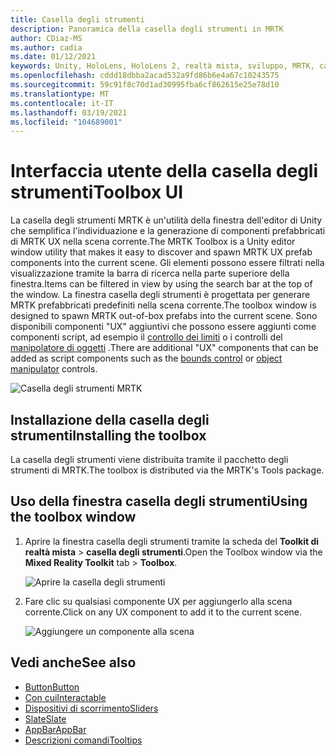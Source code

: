 ```yaml
---
title: Casella degli strumenti
description: Panoramica della casella degli strumenti in MRTK
author: CDiaz-MS
ms.author: cadia
ms.date: 01/12/2021
keywords: Unity, HoloLens, HoloLens 2, realtà mista, sviluppo, MRTK, casella degli strumenti MRTK
ms.openlocfilehash: cddd18dbba2acad532a9fd86b6e4a67c10243575
ms.sourcegitcommit: 59c91f8c70d1ad30995fba6cf862615e25e78d10
ms.translationtype: MT
ms.contentlocale: it-IT
ms.lasthandoff: 03/19/2021
ms.locfileid: "104689001"
---
```

# <a name="toolbox-ui"></a><span data-ttu-id="bc541-104">Interfaccia utente della casella degli strumenti</span><span class="sxs-lookup"><span data-stu-id="bc541-104">Toolbox UI</span></span>

<span data-ttu-id="bc541-105">La casella degli strumenti MRTK è un'utilità della finestra dell'editor di Unity che semplifica l'individuazione e la generazione di componenti prefabbricati di MRTK UX nella scena corrente.</span><span class="sxs-lookup"><span data-stu-id="bc541-105">The MRTK Toolbox is a Unity editor window utility that makes it easy to discover and spawn MRTK UX prefab components into the current scene.</span></span> <span data-ttu-id="bc541-106">Gli elementi possono essere filtrati nella visualizzazione tramite la barra di ricerca nella parte superiore della finestra.</span><span class="sxs-lookup"><span data-stu-id="bc541-106">Items can be filtered in view by using the search bar at the top of the window.</span></span> <span data-ttu-id="bc541-107">La finestra casella degli strumenti è progettata per generare MRTK prefabbricati predefiniti nella scena corrente.</span><span class="sxs-lookup"><span data-stu-id="bc541-107">The toolbox window is designed to spawn MRTK out-of-box prefabs into the current scene.</span></span> <span data-ttu-id="bc541-108">Sono disponibili componenti "UX" aggiuntivi che possono essere aggiunti come componenti script, ad esempio il [controllo dei limiti](bounds-control.md) o i controlli del [manipolatore di oggetti](object-manipulator.md) .</span><span class="sxs-lookup"><span data-stu-id="bc541-108">There are additional "UX" components that can be added as script components such as the [bounds control](bounds-control.md) or [object manipulator](object-manipulator.md) controls.</span></span>

![Casella degli strumenti MRTK](../images/Tools/MRTKToolboxWindow.png)

## <a name="installing-the-toolbox"></a><span data-ttu-id="bc541-110">Installazione della casella degli strumenti</span><span class="sxs-lookup"><span data-stu-id="bc541-110">Installing the toolbox</span></span>

<span data-ttu-id="bc541-111">La casella degli strumenti viene distribuita tramite il pacchetto degli strumenti di MRTK.</span><span class="sxs-lookup"><span data-stu-id="bc541-111">The toolbox is distributed via the MRTK's Tools package.</span></span>

## <a name="using-the-toolbox-window"></a><span data-ttu-id="bc541-112">Uso della finestra casella degli strumenti</span><span class="sxs-lookup"><span data-stu-id="bc541-112">Using the toolbox window</span></span>

1. <span data-ttu-id="bc541-113">Aprire la finestra casella degli strumenti tramite la scheda del **Toolkit di realtà mista** > **casella degli strumenti**.</span><span class="sxs-lookup"><span data-stu-id="bc541-113">Open the Toolbox window via the **Mixed Reality Toolkit** tab > **Toolbox**.</span></span>

    ![Aprire la casella degli strumenti](https://user-images.githubusercontent.com/25975362/73321589-ccfbc100-41f7-11ea-8f1a-89c4f68e12f7.gif)

1. <span data-ttu-id="bc541-115">Fare clic su qualsiasi componente UX per aggiungerlo alla scena corrente.</span><span class="sxs-lookup"><span data-stu-id="bc541-115">Click on any UX component to add it to the current scene.</span></span>

    ![Aggiungere un componente alla scena](https://user-images.githubusercontent.com/25975362/73321582-c9683a00-41f7-11ea-8bac-bf8efdb2fbe3.gif)

## <a name="see-also"></a><span data-ttu-id="bc541-117">Vedi anche</span><span class="sxs-lookup"><span data-stu-id="bc541-117">See also</span></span>

- [<span data-ttu-id="bc541-118">Button</span><span class="sxs-lookup"><span data-stu-id="bc541-118">Button</span></span>](button.md)
- [<span data-ttu-id="bc541-119">Con cui</span><span class="sxs-lookup"><span data-stu-id="bc541-119">Interactable</span></span>](interactable.md)
- [<span data-ttu-id="bc541-120">Dispositivi di scorrimento</span><span class="sxs-lookup"><span data-stu-id="bc541-120">Sliders</span></span>](sliders.md)
- [<span data-ttu-id="bc541-121">Slate</span><span class="sxs-lookup"><span data-stu-id="bc541-121">Slate</span></span>](slate.md)
- [<span data-ttu-id="bc541-122">AppBar</span><span class="sxs-lookup"><span data-stu-id="bc541-122">AppBar</span></span>](app-bar.md)
- [<span data-ttu-id="bc541-123">Descrizioni comandi</span><span class="sxs-lookup"><span data-stu-id="bc541-123">Tooltips</span></span>](tooltip.md)
